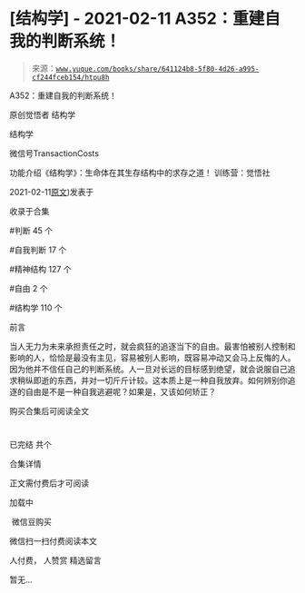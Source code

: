 # [结构学] - 2021-02-11 A352：重建自我的判断系统！

> 来源：[`www.yuque.com/books/share/641124b8-5f80-4d26-a995-cf244fceb154/htpu8h`](https://www.yuque.com/books/share/641124b8-5f80-4d26-a995-cf244fceb154/htpu8h)



A352：重建自我的判断系统！ 

原创觉悟者 结构学 

结构学 

微信号TransactionCosts 

功能介绍《结构学》：生命体在其生存结构中的求存之道！ 训练营：觉悟社 

2021-02-11[原文](https://mp.weixin.qq.com/s?__biz=MzIzMDYwOTM0Mg==&mid=2247485248&idx=1&sn=6544dd3fe1a7f01e9e8c4b6f68e33412&chksm=e8b19f91dfc61687f9ad611ebd33d2e9d0e0786972e86b90750f1d1b517162cbb99ec1afafa0#rd))发表于 

收录于合集 

#判断 45 个 

#自我判断 17 个 

#精神结构 127 个 

#自由 2 个 

#结构学 110 个 

前言 

当人无力为未来承担责任之时，就会疯狂的追逐当下的自由。最害怕被别人控制和影响的人，恰恰是最没有主见，容易被别人影响，既容易冲动又会马上反悔的人。因为他并不信任自己的判断系统。人一旦对长远的目标感到绝望，就会说服自己追求稍纵即逝的东西，并对一切斤斤计较。这本质上是一种自我放弃。如何辨别你追逐的自由是不是一种自我逃避呢？如果是，又该如何矫正？ 

购买合集后可阅读全文 

# 

已完结 共个 

合集详情 

正文需付费后才可阅读 

加载中 

 微信豆购买 

微信扫一扫付费阅读本文 

人付费， 人赞赏 <ne-h3 id="TbQZk" data-lake-id="TbQZk"><ne-heading-ext><ne-heading-anchor></ne-heading-anchor><ne-heading-fold></ne-heading-fold></ne-heading-ext><ne-heading-content>精选留言</ne-heading-content></ne-h3> 

暂无...